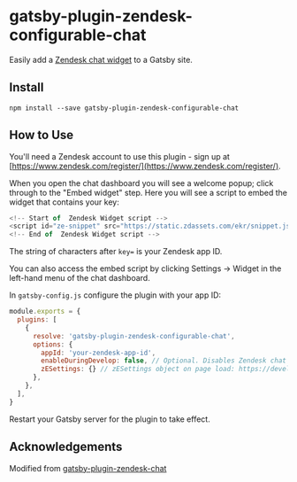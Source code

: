 # gatsby-plugin-zendesk-configurable-chat

Easily add a [Zendesk chat widget](https://www.zendesk.com/chat/) to a Gatsby site.

## Install

`npm install --save gatsby-plugin-zendesk-configurable-chat`

## How to Use

You'll need a Zendesk account to use this plugin - sign up at [https://www.zendesk.com/register/](https://www.zendesk.com/register/).

When you open the chat dashboard you will see a welcome popup; click through to the "Embed widget" step. Here you will see a script to embed the widget that contains your key:

```js
<!-- Start of  Zendesk Widget script -->
<script id="ze-snippet" src="https://static.zdassets.com/ekr/snippet.js?key=<appId>"> </script>
<!-- End of  Zendesk Widget script -->
```

The string of characters after `key=` is your Zendesk app ID.

You can also access the embed script by clicking Settings -> Widget in the left-hand menu of the chat dashboard.

In `gatsby-config.js` configure the plugin with your app ID:

```js
module.exports = {
  plugins: [
    {
      resolve: 'gatsby-plugin-zendesk-configurable-chat',
      options: {
        appId: 'your-zendesk-app-id',
        enableDuringDevelop: false, // Optional. Disables Zendesk chat widget when running Gatsby dev server. Defaults to true.
        zESettings: {} // zESettings object on page load: https://developer.zendesk.com/embeddables/docs/widget/chat
      },
    },
  ],
}
```

Restart your Gatsby server for the plugin to take effect.

## Acknowledgements

Modified from [gatsby-plugin-zendesk-chat](https://github.com/garethpbk/gatsby-plugin-zendesk-chat)
